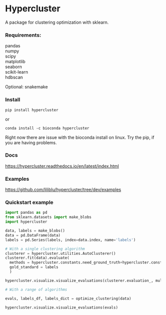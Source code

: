 # Hypercluster
A package for clustering optimization with sklearn. 

### Requirements:  
pandas  
numpy  
scipy  
matplotlib  
seaborn  
scikit-learn  
hdbscan  

Optional:
snakemake


### Install  
```
pip install hypercluster
```
or
```
conda install -c bioconda hypercluster
```
Right now there are issue with the bioconda install on linux. Try the pip, if you are having problems. 

### Docs 
https://hypercluster.readthedocs.io/en/latest/index.html   

### Examples
https://github.com/liliblu/hypercluster/tree/dev/examples


### Quickstart example
```python
import pandas as pd
from sklearn.datasets import make_blobs
import hypercluster

data, labels = make_blobs()
data = pd.DataFrame(data)
labels = pd.Series(labels, index=data.index, name='labels')

# With a single clustering algorithm
clusterer = hypercluster.utilities.AutoClusterer()
clusterer.fit(data).evaluate(
  methods = hypercluster.constants.need_ground_truth+hypercluster.constants.inherent_metrics, 
  gold_standard = labels
  )

hypercluster.visualize.visualize_evaluations(clusterer.evaluation_, multiple_clusterers=False)

# With a range of algorithms

evals, labels_df, labels_dict = optimize_clustering(data)

hypercluster.visualize.visualize_evaluations(evals)

```

